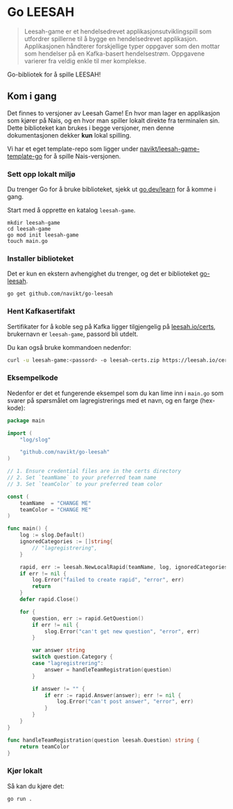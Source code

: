 # Go LEESAH

> Leesah-game er et hendelsedrevet applikasjonsutviklingspill som utfordrer spillerne til å bygge en hendelsedrevet applikasjon. 
> Applikasjonen håndterer forskjellige typer oppgaver som den mottar som hendelser på en Kafka-basert hendelsestrøm.
> Oppgavene varierer fra veldig enkle til mer komplekse.

Go-bibliotek for å spille LEESAH!

## Kom i gang

Det finnes to versjoner av Leesah Game!
En hvor man lager en applikasjon som kjører på Nais, og en hvor man spiller lokalt direkte fra terminalen sin.
Dette biblioteket kan brukes i begge versjoner, men denne dokumentasjonen dekker **kun** lokal spilling.

Vi har et eget template-repo som ligger under [navikt/leesah-game-template-go](https://github.com/navikt/leesah-game-template-go) for å spille Nais-versjonen.

### Sett opp lokalt miljø

Du trenger Go for å bruke biblioteket, sjekk ut [go.dev/learn](https://go.dev/learn/) for å komme i gang.

Start med å opprette en katalog `leesah-game`.

```shell
mkdir leesah-game
cd leesah-game
go mod init leesah-game
touch main.go
```

### Installer biblioteket

Det er kun en ekstern avhengighet du trenger, og det er biblioteket [go-leesah](https://pkg.go.dev/github.com/navikt/go-leesah).

```shell
go get github.com/navikt/go-leesah
```

### Hent Kafkasertifakt

Sertifikater for å koble seg på Kafka ligger tilgjengelig på [leesah.io/certs](https://leesah.io/certs), brukernavn er `leesah-game`, passord bli utdelt.

Du kan også bruke kommandoen nedenfor:

```bash
curl -u leesah-game:<passord> -o leesah-certs.zip https://leesah.io/certs && unzip leesah-certs.zip
```

### Eksempelkode

Nedenfor er det et fungerende eksempel som du kan lime inn i `main.go` som svarer på spørsmålet om lagregistrerings med et navn, og en farge (hex-kode):

```go
package main

import (
	"log/slog"

	"github.com/navikt/go-leesah"
)

// 1. Ensure credential files are in the certs directory
// 2. Set `teamName` to your preferred team name
// 3. Set `teamColor` to your preferred team color

const (
    teamName  = "CHANGE ME"
    teamColor = "CHANGE ME"
)

func main() {
    log := slog.Default()
	ignoredCategories := []string{
		// "lagregistrering",
	}

	rapid, err := leesah.NewLocalRapid(teamName, log, ignoredCategories)
	if err != nil {
		log.Error("failed to create rapid", "error", err)
		return
	}
	defer rapid.Close()

	for {
		question, err := rapid.GetQuestion()
		if err != nil {
			slog.Error("can't get new question", "error", err)
		}

		var answer string
		switch question.Category {
		case "lagregistrering":
			answer = handleTeamRegistration(question)
		}

		if answer != "" {
			if err := rapid.Answer(answer); err != nil {
				log.Error("can't post answer", "error", err)
			}
		}
	}
}

func handleTeamRegistration(question leesah.Question) string {
	return teamColor
}
```

### Kjør lokalt

Så kan du kjøre det:

```shell
go run .
```

